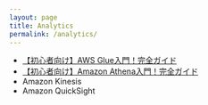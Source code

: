 ```yaml
---
layout: page
title: Analytics
permalink: /analytics/
---
```


- <a href="../glue-overview/index.html" target="_blank">【初心者向け】AWS Glue入門！完全ガイド</a>
- <a href="../athena-overview/index.html" target="_blank">【初心者向け】Amazon Athena入門！完全ガイド</a>
- Amazon Kinesis
- Amazon QuickSight
